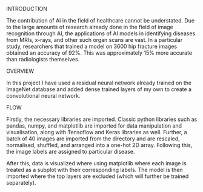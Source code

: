 INTRODUCTION

The contribution of AI in the field of healthcare cannot be understated. Due to the large amounts of research already done in the field of image recognition through AI,
the applications of AI models in identifying diseases from MRIs, x-rays, and other such organ scans are vast. In a particular study, researchers that trained
a model on 3600 hip fracture images obtained an accuracy of 92%. This was approximately 15% more accurate than radiologists themselves. 

OVERVIEW

In this project I have used a residual neural network already trained on the ImageNet database and added dense trained layers of my own to create a convolutional
neural network. 

FLOW

Firstly, the necessary libraries are imported. Classic python libraries such as pandas, numpy, and matplotlib are imported for data manipulation and visualisation,
along with Tensoflow and Keras libraries as well. Further, a batch of 40 images are imported from the directory and are rescaled, normalised, shuffled, and arranged 
into a one-hot 2D array. Following this, the image labels are assigned to particular disease. 

After this, data is visualized where using matplotlib where each image is treated as a subplot with their corresponding labels. The model is then imported where the 
top layers are excluded (which will further be trained separately). 
